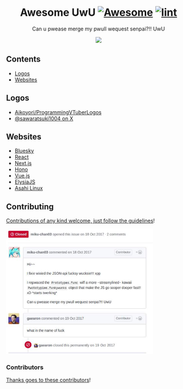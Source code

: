 <div align="center">

<!-- title -->

<!--lint ignore no-dead-urls-->

# Awesome UwU [![Awesome](https://awesome.re/badge.svg)](https://awesome.re) [![lint](https://github.com/dittos/awesome-uwu/actions/workflows/lint.yaml/badge.svg)](https://github.com/dittos/awesome-uwu/actions/workflows/lint.yaml)

<!-- subtitle -->

Can u pwease merge my pwull wequest senpai?!! UwU

<!-- image -->

<a href="https://twitter.com/sawaratsuki1004/status/1786200580312170541" target="_blank" rel="noopener noreferrer">
    <img src="https://pbs.twimg.com/media/GMnb8JvbAAAx7RZ?format=png&name=large" />
</a>

</div>

<!-- TOC -->

## Contents

- [Logos](#logos)
- [Websites](#websites)

<!-- CONTENT -->

## Logos

- [Aikoyori/ProgrammingVTuberLogos](https://github.com/Aikoyori/ProgrammingVTuberLogos)
- [@sawaratsuki1004 on X](https://twitter.com/sawaratsuki1004)

## Websites

- [Bluesky](https://bsky.app/?kawaii=true)
- [React](https://react.dev/?uwu=true)
- [Next.js](https://nextjs.org/?uwu)
- [Hono](https://hono.dev/?kawaii=true)
- [Vue.js](https://vuejs.org/?uwu)
- [ElysiaJS](https://elysiajs.com/)
- [Asahi Linux](https://asahilinux.org/?kawaii=true)

<!-- END CONTENT -->

## Contributing

[Contributions of any kind welcome, just follow the guidelines](contributing.md)!

<img src="uwu.jpg" width="400" />

### Contributors

[Thanks goes to these contributors](https://github.com/dittos/awesome-uwu/graphs/contributors)!
